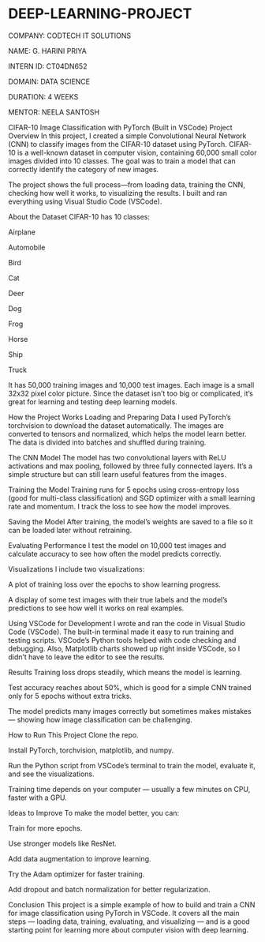 # DEEP-LEARNING-PROJECT

COMPANY: CODTECH IT SOLUTIONS

NAME: G. HARINI PRIYA

INTERN ID: CT04DN652

DOMAIN: DATA SCIENCE

DURATION: 4 WEEKS

MENTOR: NEELA SANTOSH

CIFAR-10 Image Classification with PyTorch (Built in VSCode)
Project Overview
In this project, I created a simple Convolutional Neural Network (CNN) to classify images from the CIFAR-10 dataset using PyTorch. CIFAR-10 is a well-known dataset in computer vision, containing 60,000 small color images divided into 10 classes. The goal was to train a model that can correctly identify the category of new images.

The project shows the full process—from loading data, training the CNN, checking how well it works, to visualizing the results. I built and ran everything using Visual Studio Code (VSCode).

About the Dataset
CIFAR-10 has 10 classes:

Airplane

Automobile

Bird

Cat

Deer

Dog

Frog

Horse

Ship

Truck

It has 50,000 training images and 10,000 test images. Each image is a small 32x32 pixel color picture. Since the dataset isn’t too big or complicated, it’s great for learning and testing deep learning models.

How the Project Works
Loading and Preparing Data
I used PyTorch’s torchvision to download the dataset automatically. The images are converted to tensors and normalized, which helps the model learn better. The data is divided into batches and shuffled during training.

The CNN Model
The model has two convolutional layers with ReLU activations and max pooling, followed by three fully connected layers. It’s a simple structure but can still learn useful features from the images.

Training the Model
Training runs for 5 epochs using cross-entropy loss (good for multi-class classification) and SGD optimizer with a small learning rate and momentum. I track the loss to see how the model improves.

Saving the Model
After training, the model’s weights are saved to a file so it can be loaded later without retraining.

Evaluating Performance
I test the model on 10,000 test images and calculate accuracy to see how often the model predicts correctly.

Visualizations
I include two visualizations:

A plot of training loss over the epochs to show learning progress.

A display of some test images with their true labels and the model’s predictions to see how well it works on real examples.

Using VSCode for Development
I wrote and ran the code in Visual Studio Code (VSCode). The built-in terminal made it easy to run training and testing scripts. VSCode’s Python tools helped with code checking and debugging. Also, Matplotlib charts showed up right inside VSCode, so I didn’t have to leave the editor to see the results.

Results
Training loss drops steadily, which means the model is learning.

Test accuracy reaches about 50%, which is good for a simple CNN trained only for 5 epochs without extra tricks.

The model predicts many images correctly but sometimes makes mistakes — showing how image classification can be challenging.

How to Run This Project
Clone the repo.

Install PyTorch, torchvision, matplotlib, and numpy.

Run the Python script from VSCode’s terminal to train the model, evaluate it, and see the visualizations.

Training time depends on your computer — usually a few minutes on CPU, faster with a GPU.

Ideas to Improve
To make the model better, you can:

Train for more epochs.

Use stronger models like ResNet.

Add data augmentation to improve learning.

Try the Adam optimizer for faster training.

Add dropout and batch normalization for better regularization.

Conclusion
This project is a simple example of how to build and train a CNN for image classification using PyTorch in VSCode. It covers all the main steps — loading data, training, evaluating, and visualizing — and is a good starting point for learning more about computer vision with deep learning.
